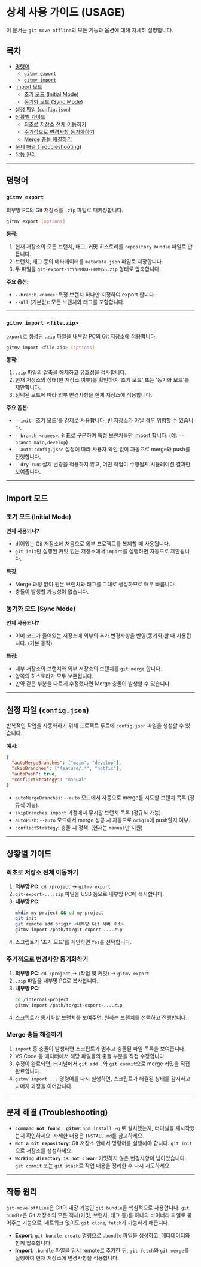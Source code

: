 # 상세 사용 가이드 (USAGE)

이 문서는 `git-move-offline`의 모든 기능과 옵션에 대해 자세히 설명합니다.

## 목차

- [명령어](#명령어)
  - [`gitmv export`](#gitmv-export)
  - [`gitmv import`](#gitmv-import)
- [Import 모드](#import-모드)
  - [초기 모드 (Initial Mode)](#초기-모드)
  - [동기화 모드 (Sync Mode)](#동기화-모드)
- [설정 파일 (`config.json`)](#설정-파일)
- [상황별 가이드](#상황별-가이드)
  - [최초로 저장소 전체 이동하기](#최초로-저장소-전체-이동하기)
  - [주기적으로 변경사항 동기화하기](#주기적으로-변경사항-동기화하기)
  - [Merge 충돌 해결하기](#merge-충돌-해결하기)
- [문제 해결 (Troubleshooting)](#문제-해결)
- [작동 원리](#작동-원리)

---

## 명령어

### `gitmv export`

외부망 PC의 Git 저장소를 `.zip` 파일로 패키징합니다.

```bash
gitmv export [options]
```

**동작:**
1.  현재 저장소의 모든 브랜치, 태그, 커밋 히스토리를 `repository.bundle` 파일로 만듭니다.
2.  브랜치, 태그 등의 메타데이터를 `metadata.json` 파일로 저장합니다.
3.  두 파일을 `git-export-YYYYMMDD-HHMMSS.zip` 형태로 압축합니다.

**주요 옵션:**
*   `--branch <name>`: 특정 브랜치 하나만 지정하여 export 합니다.
*   `--all` (기본값): 모든 브랜치와 태그를 포함합니다.

---

### `gitmv import <file.zip>`

`export`로 생성된 `.zip` 파일을 내부망 PC의 Git 저장소에 적용합니다.

```bash
gitmv import <file.zip> [options]
```

**동작:**
1.  `.zip` 파일의 압축을 해제하고 유효성을 검사합니다.
2.  현재 저장소의 상태(빈 저장소 여부)를 확인하여 '초기 모드' 또는 '동기화 모드'를 제안합니다.
3.  선택된 모드에 따라 외부 변경사항을 현재 저장소에 적용합니다.

**주요 옵션:**
*   `--init`: '초기 모드'를 강제로 사용합니다. 빈 저장소가 아닐 경우 위험할 수 있습니다.
*   `--branch <names>`: 쉼표로 구분하여 특정 브랜치들만 import 합니다. (예: `--branch main,develop`)
*   `--auto`: `config.json` 설정에 따라 사용자 확인 없이 자동으로 merge와 push를 진행합니다.
*   `--dry-run`: 실제 변경을 적용하지 않고, 어떤 작업이 수행될지 시뮬레이션 결과만 보여줍니다.

---

## Import 모드

### 초기 모드 (Initial Mode)

**언제 사용되나?**
- 비어있는 Git 저장소에 처음으로 외부 프로젝트를 복제할 때 사용됩니다.
- `git init`만 실행된 커밋 없는 저장소에서 `import`를 실행하면 자동으로 제안됩니다.

**특징:**
- Merge 과정 없이 원본 브랜치와 태그를 그대로 생성하므로 매우 빠릅니다.
- 충돌이 발생할 가능성이 없습니다.

### 동기화 모드 (Sync Mode)

**언제 사용되나?**
- 이미 코드가 들어있는 저장소에 외부의 추가 변경사항을 반영(동기화)할 때 사용됩니다. (기본 동작)

**특징:**
- 내부 저장소의 브랜치와 외부 저장소의 브랜치를 `git merge` 합니다.
- 양쪽의 히스토리가 모두 보존됩니다.
- 만약 같은 부분을 다르게 수정했다면 Merge 충돌이 발생할 수 있습니다.

---

## 설정 파일 (`config.json`)

반복적인 작업을 자동화하기 위해 프로젝트 루트에 `config.json` 파일을 생성할 수 있습니다.

**예시:**
```json
{
  "autoMergeBranches": ["main", "develop"],
  "skipBranches": ["feature/.*", "hotfix"],
  "autoPush": true,
  "conflictStrategy": "manual"
}
```

*   `autoMergeBranches`: `--auto` 모드에서 자동으로 merge를 시도할 브랜치 목록 (정규식 가능).
*   `skipBranches`: `import` 과정에서 무시할 브랜치 목록 (정규식 가능).
*   `autoPush`: `--auto` 모드에서 merge 성공 시 자동으로 `origin`에 push할지 여부.
*   `conflictStrategy`: 충돌 시 정책. (현재는 `manual`만 지원)

---

## 상황별 가이드

### 최초로 저장소 전체 이동하기
1.  **외부망 PC**: `cd /project` -> `gitmv export`
2.  `git-export-....zip` 파일을 USB 등으로 내부망 PC에 복사합니다.
3.  **내부망 PC**:
    ```bash
    mkdir my-project && cd my-project
    git init
    git remote add origin <내부망 Git 서버 주소>
    gitmv import /path/to/git-export-....zip
    ```
4.  스크립트가 '초기 모드'를 제안하면 `Yes`를 선택합니다.

### 주기적으로 변경사항 동기화하기
1.  **외부망 PC**: `cd /project` -> (작업 및 커밋) -> `gitmv export`
2.  `.zip` 파일을 내부망 PC로 복사합니다.
3.  **내부망 PC**:
    ```bash
    cd /internal-project
    gitmv import /path/to/git-export-....zip
    ```
4.  스크립트가 동기화할 브랜치를 보여주면, 원하는 브랜치를 선택하고 진행합니다.

### Merge 충돌 해결하기
1.  `import` 중 충돌이 발생하면 스크립트가 멈추고 충돌된 파일 목록을 보여줍니다.
2.  VS Code 등 에디터에서 해당 파일들의 충돌 부분을 직접 수정합니다.
3.  수정이 완료되면, 터미널에서 `git add .`와 `git commit`으로 merge 커밋을 직접 완료합니다.
4.  `gitmv import ...` 명령어를 다시 실행하면, 스크립트가 해결된 상태를 감지하고 나머지 과정을 이어갑니다.

---

## 문제 해결 (Troubleshooting)

- **`command not found: gitmv`**: `npm install -g` 로 설치했는지, 터미널을 재시작했는지 확인하세요. 자세한 내용은 `INSTALL.md`를 참고하세요.
- **`Not a Git repository`**: Git 저장소 안에서 명령어를 실행해야 합니다. `git init`으로 저장소를 생성하세요.
- **`Working directory is not clean`**: 커밋하지 않은 변경사항이 남아있습니다. `git commit` 또는 `git stash`로 작업 내용을 정리한 후 다시 시도하세요.

---

## 작동 원리

`git-move-offline`은 Git의 내장 기능인 `git bundle`을 핵심적으로 사용합니다. `git bundle`은 Git 저장소의 모든 객체(커밋, 브랜치, 태그 등)를 하나의 바이너리 파일로 묶어주는 기능으로, 네트워크 없이도 `git clone`, `fetch`가 가능하게 해줍니다.

- **Export**: `git bundle create` 명령으로 `.bundle` 파일을 생성하고, 메타데이터와 함께 압축합니다.
- **Import**: `.bundle` 파일을 임시 remote로 추가한 뒤, `git fetch`와 `git merge`를 실행하여 현재 저장소에 변경사항을 적용합니다.